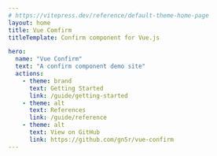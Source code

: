 ```yaml
---
# https://vitepress.dev/reference/default-theme-home-page
layout: home
title: Vue Comfirm
titleTemplate: Confirm component for Vue.js

hero:
  name: "Vue Confirm"
  text: "A confirm component demo site"
  actions:
    - theme: brand
      text: Getting Started
      link: /guide/getting-started
    - theme: alt
      text: References
      link: /guide/reference
    - theme: alt
      text: View on GitHub
      link: https://github.com/gn5r/vue-confirm
---
```

